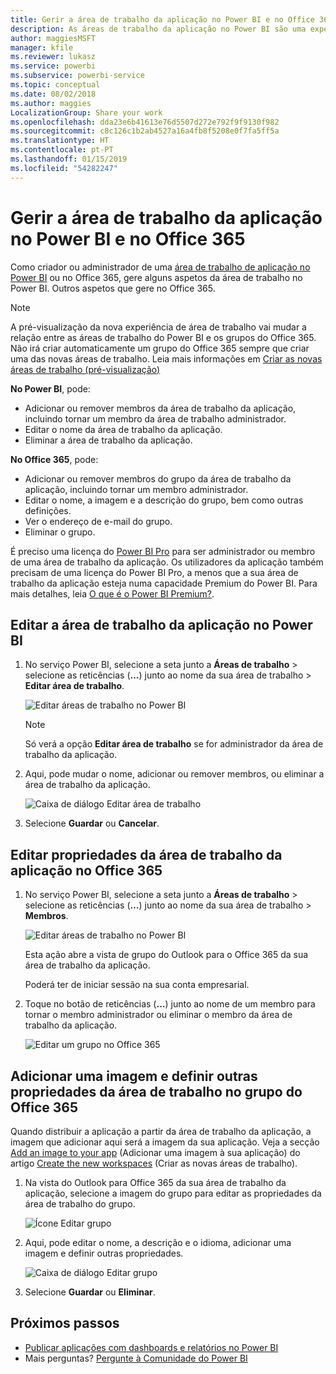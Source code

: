 ```yaml
---
title: Gerir a área de trabalho da aplicação no Power BI e no Office 365
description: As áreas de trabalho da aplicação no Power BI são uma experiência de colaboração baseada nos grupos do Office 365. Faça a gestão das suas áreas de trabalho de aplicação no Power BI e também no Office 365.
author: maggiesMSFT
manager: kfile
ms.reviewer: lukasz
ms.service: powerbi
ms.subservice: powerbi-service
ms.topic: conceptual
ms.date: 08/02/2018
ms.author: maggies
LocalizationGroup: Share your work
ms.openlocfilehash: dda23e6b41613e76d5507d272e792f9f9130f982
ms.sourcegitcommit: c8c126c1b2ab4527a16a4fb8f5208e0f7fa5ff5a
ms.translationtype: HT
ms.contentlocale: pt-PT
ms.lasthandoff: 01/15/2019
ms.locfileid: "54282247"
---
```

# <a name="manage-your-app-workspace-in-power-bi-and-office-365"></a>Gerir a área de trabalho da aplicação no Power BI e no Office 365
Como criador ou administrador de uma [área de trabalho de aplicação no Power BI](service-create-distribute-apps.md) ou no Office 365, gere alguns aspetos da área de trabalho no Power BI. Outros aspetos que gere no Office 365. 

> [!NOTE]
> A pré-visualização da nova experiência de área de trabalho vai mudar a relação entre as áreas de trabalho do Power BI e os grupos do Office 365. Não irá criar automaticamente um grupo do Office 365 sempre que criar uma das novas áreas de trabalho. Leia mais informações em [Criar as novas áreas de trabalho (pré-visualização)](service-create-the-new-workspaces.md)

**No Power BI**, pode:

* Adicionar ou remover membros da área de trabalho da aplicação, incluindo tornar um membro da área de trabalho administrador.
* Editar o nome da área de trabalho da aplicação.
* Eliminar a área de trabalho da aplicação.

**No Office 365**, pode:

* Adicionar ou remover membros do grupo da área de trabalho da aplicação, incluindo tornar um membro administrador.
* Editar o nome, a imagem e a descrição do grupo, bem como outras definições.
* Ver o endereço de e-mail do grupo.
* Eliminar o grupo.

É preciso uma licença do [Power BI Pro](service-features-license-type.md) para ser administrador ou membro de uma área de trabalho da aplicação. Os utilizadores da aplicação também precisam de uma licença do Power BI Pro, a menos que a sua área de trabalho da aplicação esteja numa capacidade Premium do Power BI. Para mais detalhes, leia [O que é o Power BI Premium?](service-premium.md).

## <a name="edit-your-app-workspace-in-power-bi"></a>Editar a área de trabalho da aplicação no Power BI
1. No serviço Power BI, selecione a seta junto a **Áreas de trabalho** > selecione as reticências (**…**) junto ao nome da sua área de trabalho > **Editar área de trabalho**. 
   
   ![Editar áreas de trabalho no Power BI](media/service-manage-app-workspace-in-power-bi-and-office-365/power-bi-app-ellipsis.png)
   
   > [!NOTE]
   > Só verá a opção **Editar área de trabalho** se for administrador da área de trabalho da aplicação.
   > 
   > 
2. Aqui, pode mudar o nome, adicionar ou remover membros, ou eliminar a área de trabalho da aplicação. 
   
   ![Caixa de diálogo Editar área de trabalho](media/service-manage-app-workspace-in-power-bi-and-office-365/power-bi-app-edit-workspace.png)
3. Selecione **Guardar** ou **Cancelar**.

## <a name="edit-power-bi-app-workspace-properties-in-office-365"></a>Editar propriedades da área de trabalho da aplicação no Office 365
1. No serviço Power BI, selecione a seta junto a **Áreas de trabalho** > selecione as reticências (**…**) junto ao nome da sua área de trabalho > **Membros**. 
   
   ![Editar áreas de trabalho no Power BI](media/service-manage-app-workspace-in-power-bi-and-office-365/power-bi-app-ellipsis.png)
   
   Esta ação abre a vista de grupo do Outlook para o Office 365 da sua área de trabalho da aplicação.
   
   Poderá ter de iniciar sessão na sua conta empresarial.
2. Toque no botão de reticências (**…**) junto ao nome de um membro para tornar o membro administrador ou eliminar o membro da área de trabalho da aplicação. 
   
   ![Editar um grupo no Office 365](media/service-manage-app-workspace-in-power-bi-and-office-365/pbi_managegroupo365.png)

## <a name="add-an-image-and-set-other-workspace-properties-in-the-office-365-group"></a>Adicionar uma imagem e definir outras propriedades da área de trabalho no grupo do Office 365
Quando distribuir a aplicação a partir da área de trabalho da aplicação, a imagem que adicionar aqui será a imagem da sua aplicação. Veja a secção [Add an image to your app](service-create-workspaces.md#add-an-image-to-your-office-365-app-workspace-optional) (Adicionar uma imagem à sua aplicação) do artigo [Create the new workspaces](service-create-workspaces.md) (Criar as novas áreas de trabalho).

1. Na vista do Outlook para Office 365 da sua área de trabalho da aplicação, selecione a imagem do grupo para editar as propriedades da área de trabalho do grupo.
   
   ![Ícone Editar grupo](media/service-manage-app-workspace-in-power-bi-and-office-365/pbi_editgroupo365.png)
2. Aqui, pode editar o nome, a descrição e o idioma, adicionar uma imagem e definir outras propriedades.
   
   ![Caixa de diálogo Editar grupo](media/service-manage-app-workspace-in-power-bi-and-office-365/pbi_editgrpo365dialog.png)
3. Selecione **Guardar** ou **Eliminar**.

## <a name="next-steps"></a>Próximos passos
* [Publicar aplicações com dashboards e relatórios no Power BI](service-create-distribute-apps.md)
* Mais perguntas? [Pergunte à Comunidade do Power BI](http://community.powerbi.com/)

